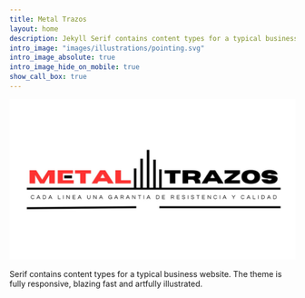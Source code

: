 ```yaml
---
title: Metal Trazos
layout: home
description: Jekyll Serif contains content types for a typical business website. The theme is fully responsive, blazing fast and artfully illustrated.
intro_image: "images/illustrations/pointing.svg"
intro_image_absolute: true
intro_image_hide_on_mobile: true
show_call_box: true
---
```


![Logo](/images/2(2).png)

Serif contains content types for a typical business website. The theme is fully responsive, blazing fast and artfully illustrated.
